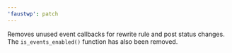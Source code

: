 ```yaml
---
'faustwp': patch
---
```


Removes unused event callbacks for rewrite rule and post status changes. The `is_events_enabled()` function has also been removed.
